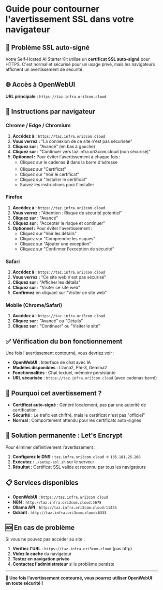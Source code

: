 # Guide pour contourner l'avertissement SSL dans votre navigateur

## 🔐 Problème SSL auto-signé

Votre Self-Hosted AI Starter Kit utilise un **certificat SSL auto-signé** pour HTTPS. C'est normal et sécurisé pour un usage privé, mais les navigateurs affichent un avertissement de sécurité.

## 🌐 Accès à OpenWebUI

**URL principale :** `https://taz.infra.ori3com.cloud`

## 🔧 Instructions par navigateur

### Chrome / Edge / Chromium

1. **Accédez à :** `https://taz.infra.ori3com.cloud`
2. **Vous verrez :** "La connexion de ce site n'est pas sécurisée"
3. **Cliquez sur :** "Avancé" (en bas à gauche)
4. **Cliquez sur :** "Continuer vers taz.infra.ori3com.cloud (non sécurisé)"
5. **Optionnel :** Pour éviter l'avertissement à chaque fois :
   - Cliquez sur le cadenas 🔒 dans la barre d'adresse
   - Cliquez sur "Certificat"
   - Cliquez sur "Voir le certificat"
   - Cliquez sur "Installer le certificat"
   - Suivez les instructions pour l'installer

### Firefox

1. **Accédez à :** `https://taz.infra.ori3com.cloud`
2. **Vous verrez :** "Attention : Risque de sécurité potentiel"
3. **Cliquez sur :** "Avancé"
4. **Cliquez sur :** "Accepter le risque et continuer"
5. **Optionnel :** Pour éviter l'avertissement :
   - Cliquez sur "Voir les détails"
   - Cliquez sur "Comprendre les risques"
   - Cliquez sur "Ajouter une exception"
   - Cliquez sur "Confirmer l'exception de sécurité"

### Safari

1. **Accédez à :** `https://taz.infra.ori3com.cloud`
2. **Vous verrez :** "Ce site web n'est pas sécurisé"
3. **Cliquez sur :** "Afficher les détails"
4. **Cliquez sur :** "Visiter ce site web"
5. **Confirmez** en cliquant sur "Visiter ce site web"

### Mobile (Chrome/Safari)

1. **Accédez à :** `https://taz.infra.ori3com.cloud`
2. **Cliquez sur :** "Avancé" ou "Détails"
3. **Cliquez sur :** "Continuer" ou "Visiter le site"

## ✅ Vérification du bon fonctionnement

Une fois l'avertissement contourné, vous devriez voir :

- **OpenWebUI** : Interface de chat avec IA
- **Modèles disponibles** : Llama2, Phi-3, Gemma2
- **Fonctionnalités** : Chat textuel, mémoire persistante
- **URL sécurisée** : `https://taz.infra.ori3com.cloud` (avec cadenas barré)

## 🔐 Pourquoi cet avertissement ?

- **Certificat auto-signé** : Généré localement, pas par une autorité de certification
- **Sécurité** : Le trafic est chiffré, mais le certificat n'est pas "officiel"
- **Normal** : Comportement attendu pour les certificats auto-signés

## 🌟 Solution permanente : Let's Encrypt

Pour éliminer définitivement l'avertissement :

1. **Configurez le DNS** : `taz.infra.ori3com.cloud` → `135.181.25.208`
2. **Exécutez :** `./setup-ssl.sh` sur le serveur
3. **Résultat :** Certificat SSL valide et reconnu par tous les navigateurs

## 📋 Services disponibles

- **OpenWebUI** : `https://taz.infra.ori3com.cloud`
- **N8N** : `http://taz.infra.ori3com.cloud:5678`
- **Ollama API** : `http://taz.infra.ori3com.cloud:11434`
- **Qdrant** : `http://taz.infra.ori3com.cloud:6333`

## 🆘 En cas de problème

Si vous ne pouvez pas accéder au site :

1. **Vérifiez l'URL** : `https://taz.infra.ori3com.cloud` (pas http)
2. **Videz le cache** du navigateur
3. **Testez en navigation privée**
4. **Contactez l'administrateur** si le problème persiste

---

**🎉 Une fois l'avertissement contourné, vous pourrez utiliser OpenWebUI en toute sécurité !**
